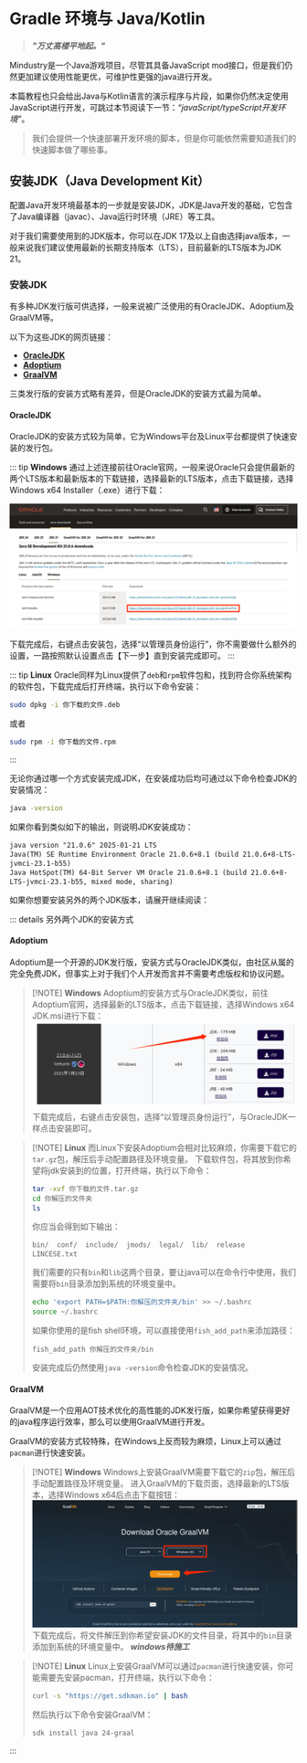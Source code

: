 # Gradle 环境与 Java/Kotlin

> ***"万丈高楼平地起。"***

Mindustry是一个Java游戏项目，尽管其具备JavaScript mod接口，但是我们仍然更加建议使用性能更优，可维护性更强的java进行开发。

本篇教程也只会给出Java与Kotlin语言的演示程序与片段，如果你仍然决定使用JavaScript进行开发，可跳过本节阅读下一节：*“javaScript/typeScript开发环境”*。

> 我们会提供一个快速部署开发环境的脚本，但是你可能依然需要知道我们的快速脚本做了哪些事。

## 安装JDK（Java Development Kit）

配置Java开发环境最基本的一步就是安装JDK，JDK是Java开发的基础，它包含了Java编译器（javac）、Java运行时环境（JRE）等工具。

对于我们需要使用到的JDK版本，你可以在JDK 17及以上自由选择java版本，一般来说我们建议使用最新的长期支持版本（LTS），目前最新的LTS版本为JDK 21。

### 安装JDK

有多种JDK发行版可供选择，一般来说被广泛使用的有OracleJDK、Adoptium及GraalVM等。

以下为这些JDK的网页链接：

- [**OracleJDK**](https://www.oracle.com/java/technologies/javase-jdk21-downloads.html)
- [**Adoptium**](https://adoptium.net/)
- [**GraalVM**](https://www.graalvm.org/)

三类发行版的安装方式略有差异，但是OracleJDK的安装方式最为简单。

#### OracleJDK

OracleJDK的安装方式较为简单，它为Windows平台及Linux平台都提供了快速安装的发行包。

::: tip **Windows**
通过上述连接前往Oracle官网，一般来说Oracle只会提供最新的两个LTS版本和最新版本的下载链接，选择最新的LTS版本，点击下载链接，选择Windows x64 Installer（.exe）进行下载：

![download-oracle](./imgs/download-oracle.png)

下载完成后，右键点击安装包，选择“以管理员身份运行”，你不需要做什么额外的设置，一路按照默认设置点击【下一步】直到安装完成即可。
:::

::: tip **Linux**
Oracle同样为Linux提供了`deb`和`rpm`软件包和，找到符合你系统架构的软件包，下载完成后打开终端，执行以下命令安装：

```bash
sudo dpkg -i 你下载的文件.deb
```

或者

```bash
sudo rpm -i 你下载的文件.rpm
```

:::

无论你通过哪一个方式安装完成JDK，在安装成功后均可通过以下命令检查JDK的安装情况：

```bash
java -version
```

如果你看到类似如下的输出，则说明JDK安装成功：

```
java version "21.0.6" 2025-01-21 LTS
Java(TM) SE Runtime Environment Oracle 21.0.6+8.1 (build 21.0.6+8-LTS-jvmci-23.1-b55)
Java HotSpot(TM) 64-Bit Server VM Oracle 21.0.6+8.1 (build 21.0.6+8-LTS-jvmci-23.1-b55, mixed mode, sharing)
```

如果你想要安装另外的两个JDK版本，请展开继续阅读：

::: details 另外两个JDK的安装方式

#### Adoptium

Adoptium是一个开源的JDK发行版，安装方式与OracleJDK类似，由社区从属的完全免费JDK，但事实上对于我们个人开发而言并不需要考虑版权和协议问题。

> [!NOTE] **Windows**
> Adoptium的安装方式与OracleJDK类似，前往Adoptium官网，选择最新的LTS版本，点击下载链接，选择Windows x64 JDK.msi进行下载：
> ![download-adoptium](./imgs/download-adoptium.png)
> 下载完成后，右键点击安装包，选择“以管理员身份运行”，与OracleJDK一样点击安装即可。

> [!NOTE] **Linux**
> 而Linux下安装Adoptium会相对比较麻烦，你需要下载它的`tar.gz`包，解压后手动配置路径及环境变量。
> 下载软件包，将其放到你希望将jdk安装到的位置，打开终端，执行以下命令：
> ```bash
> tar -xvf 你下载的文件.tar.gz
> cd 你解压的文件夹
> ls
> ```
> 你应当会得到如下输出：
> ```
> bin/  conf/  include/  jmods/  legal/  lib/  release  LINCESE.txt
> ```
> 我们需要的只有`bin`和`lib`这两个目录，要让java可以在命令行中使用，我们需要将`bin`目录添加到系统的环境变量中。
> ```bash
> echo 'export PATH=$PATH:你解压的文件夹/bin' >> ~/.bashrc
> source ~/.bashrc
> ```
> 如果你使用的是fish shell环境，可以直接使用`fish_add_path`来添加路径：
> ```fish
> fish_add_path 你解压的文件夹/bin
> ```
> 安装完成后仍然使用`java -version`命令检查JDK的安装情况。

#### GraalVM

GraalVM是一个应用AOT技术优化的高性能的JDK发行版，如果你希望获得更好的java程序运行效率，那么可以使用GraalVM进行开发。

GraalVM的安装方式较特殊，在Windows上反而较为麻烦，Linux上可以通过`pacman`进行快速安装。

> [!NOTE] **Windows**
> Windows上安装GraalVM需要下载它的`zip`包，解压后手动配置路径及环境变量。
> 进入GraalVM的下载页面，选择最新的LTS版本，选择Windows x64后点击下载按钮：
> ![download-graalvm](./imgs/download-graal.png)
> 下载完成后，将文件解压到你希望安装JDK的文件目录，将其中的`bin`目录添加到系统的环境变量中。
> ***windows待施工***

> [!NOTE] **Linux**
> Linux上安装GraalVM可以通过`pacman`进行快速安装，你可能需要先安装pacman，打开终端，执行以下命令：
> ```bash
> curl -s "https://get.sdkman.io" | bash
> ```
> 然后执行以下命令安装GraalVM：
> ```bash
> sdk install java 24-graal
> ```

:::